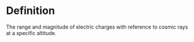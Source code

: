 # Definition

The range and magnitude of electric charges with reference to cosmic
rays at a specific altitude.

